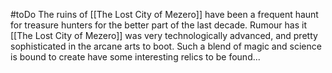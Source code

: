 #toDo
The ruins of [[The Lost City of Mezero]] have been a frequent haunt for treasure hunters for the better part of the last decade. Rumour has it [[The Lost City of Mezero]] was very technologically advanced, and pretty sophisticated in the arcane arts to boot. Such a blend of magic and science is bound to create have some interesting relics to be found...
